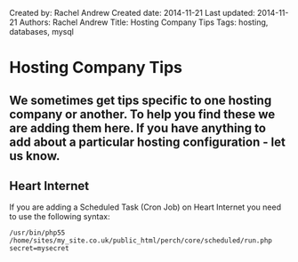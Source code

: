 Created by: Rachel Andrew
Created date: 2014-11-21
Last updated: 2014-11-21
Authors: Rachel Andrew
Title: Hosting Company Tips
Tags: hosting, databases, mysql

# Hosting Company Tips

## We sometimes get tips specific to one hosting company or another. To help you find these we are adding them here. If you have anything to add about a particular hosting configuration - let us know.

## Heart Internet

If you are adding a Scheduled Task (Cron Job) on Heart Internet you need to use the following syntax:

    /usr/bin/php55 /home/sites/my_site.co.uk/public_html/perch/core/scheduled/run.php secret=mysecret

